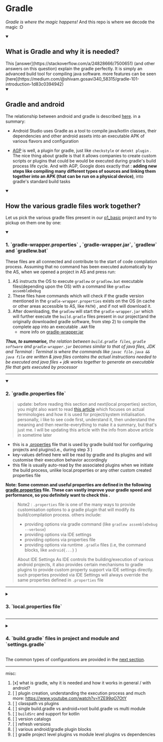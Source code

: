 # Gradle

*Gradle is where the magic happens!* And this repo is where we decode the magic :D


<details open>

<summary><h2>What is Gradle and why it is needed?</h2></summary>
This [answer](https://stackoverflow.com/a/24828666/7500651) (and other answers on this question) explain the gradle perfectly. It is simply an advanced build tool for compiling java software. more features can be seen [here](https://medium.com/@shivam.gosavi340_58315/gradle-101-introduction-1d83c0394942)

</details>




<details open>

<summary><h2> Gradle and android</h2></summary>


The relationship between android and gradle is described [here](https://developer.android.com/studio/build). in a summary:
- Android Studio uses Gradle as a tool to compile java/kotlin classes, their dependencies and other android assets into an executable APK of various flavors and configuration

- [AGP](https://developer.android.com/studio/build/extend-agp) is well, a plugin for gradle, just like `checkstyle` or `detekt plugin` . The nice thing about gradle is that it allows companies to create custom scripts or plugins that could be would be executed during gradle's build process life cycle. And with AGP, Google does exactly that : **adding new steps like compiling many different types of sources and linking them together into an APK (that can be run on a physical device)**, into gradle's standard build tasks



</details>


<details open>

<summary><h2>How the various gradle files work together?</h2></summary>

Let us pick the various gradle files present in our [p1_basic](p1_basic) project and try to pickup on them one by one:

</details>


<details open>

<summary><h3>1. `gradle-wrapper.properties` , `gradle-wrapper.jar`, `gradlew` and `gradlew.bat`</h3></summary>

These files are all connected and contribute to the start of code compilation process. Assuming that no command has been executed automatically by the AS, when we opened a project in AS and press run:
1. AS instructs the OS to execute `gradlew` or `gradlew.bat` executable files(depending upon the OS) with a command like `gradlew assembleDebug`
2. These files have commands which will check if the gradle version mentioned in the `gradle-wrapper.properties` exists on the OS (in cache or other areas accessible to AS, like `PATH`) , and if not will download it.
3. After downloading, the `gradlew` will start the `gradle-wrapper.jar` which will further execute the `build.gradle` files present in our project(and the originally downloaded gradle software, from step 2) to compile the complete app into an executable `.AAR` file
   - more info on [gradle-wrapper.jar ](https://docs.gradle.org/current/userguide/gradle_wrapper.html)

***Thus, to summarise,** the relation between `build.gradle files`, `gradle software` and `gradle-wrapper.jar` becomes similar to that of java files, JDK and Terminal : Terminal is where the commands like `javac file.java && java file` are written & java files contains the actual instructions needed to be executed and java files + jdk works together to generate an executable file that gets executed by processor*


</details>

----------------------------------------------------------------------------------------------------

<details open>

<summary><h3>2. `gradle.properties file`</h3></summary>

> update: before reading this section and next(local properties) section, you might also want to read [this article](https://medium.com/@shivam.gosavi340_58315/gradle-102-gradle-basics-798db70a6c20) which focuses on actual terminologies and how it is used for project/system initialisation.  personally, i like to see code first, understand it, then understand the meaning and then rewrite-everything to make it a summary, but that's just me. I will be updating this article with the info from above article in sometime later

- this is a [.properties](https://en.wikipedia.org/wiki/.properties) file that is used by gradle build tool for configuring projects and plugins(i.e., during step 3 )
- key-values defined here will be read by gradle and its plugins and will customise their execution behavior accordingly
- this file is usually auto-read by the associated plugins when we initiate the build process, unlike local.properties or any other custom created properties file

**Note: Some common and useful properties are defined in the following [gradle.properties](p1_basic/gradle.properties) file. These can vastly improve your gradle speed and performance, so you definitely want to check this .**


> Note2 : `.properties` file is one of the many ways to provide customisation options to a gradle plugin that will modify its build/compilation process. others include:
> - providing options via gradle command (like `gradlew assembleDebug --verbose`)
> - providing options via IDE settings
> - providing options via properties file
> - providing options via runtime `.gradle` files (i.e, the command blocks, like `android{...}` )
>
> About IDE Settings
> As IDE controls the building/execution of various android projects, it also provides certain mechanisms to gradle plugins to provide custom property support via IDE settings directly. such properties provided via IDE Settings will always override the same properties defined in `.properties` file

</details>


----------------------------------------------------------------------------------------------------

<details>

<summary><h3>3. `local.properties file`</h3></summary>

- this is another common file used for providing values that will customise the behavior of overall project (and sometimes gradle plugins too) .
- unlike gradle.properties file, this is not auto-read and loaded into the system. you will need to write custom code in order to read keys from here and have their values available at runtime in your java code.
- this is commonly used for providing api keys and other sensitive info to your app without adding them in a publicly accessible vcs repo. local.properties should not be included in the vcs monitored files
- the properties defined in local.properties can be read using a general method of reading properties file : https://medium.com/@anshsachdevawork/securing-your-keys-with-gradle-variables-648b7faecf67
- alternatively, this plugin can be used for automatically reading gradle files: https://github.com/google/secrets-gradle-plugin
- Interestingly, gradle does not recommend adding configurations for gradle plugins in this file, however AS automatically rewrites a few properties inside it if not available, [like these one](https://developer.android.com/studio/build#properties-files)


</details>


----------------------------------------------------------------------------------------------------


<details>

<summary><h3>4. `build.gradle` files in project and module and `settings.gradle`</h3></summary>

- These are the final gradle scripts that gets executed after the build environment has been set up.
- The project level gradle usually consists of the configuration required for the complete project and various plugin , while the module level gradle consists of configuration required for a particular module
- These configurations are of many formats: we are basically passing strings, integers, booleans, dependency paths , function-blocks, etc. to gradle to use them during execution

</details>


The common types of configurations are provided in the [next section](README2_GRADLE_ARCHS.md).

----

misc:

1. [x] what is gradle, why it is needed and how it works in general / with android?
2. [ ] plugin creation, understanding the execution process and much more: https://www.youtube.com/watch?v=YZE99qO7OtY
3. [ ] classpath vs plugins
4. [ ] single build.gradle vs android+root build.gradle vs multi module
5. [ ] `buildSrc` and support for kotlin
6. [ ] version catalogs
7. [ ] refresh versions
8. [ ] various android/gradle plugin blocks
9. [ ] gradle project level plugins vs module level plugins vs dependencies




